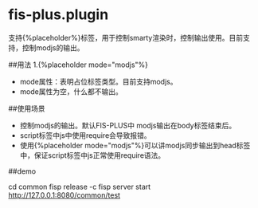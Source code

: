 fis-plus.plugin
===============
支持{%placeholder%}标签，用于控制smarty渲染时，控制输出使用。目前支持，控制modjs的输出。

##用法
1.{%placeholder mode="modjs"%}
* mode属性：表明占位标签类型。目前支持modjs。
* mode属性为空，什么都不输出。

##使用场景
* 控制modjs的输出。默认FIS-PLUS中 modjs输出在body标签结束后。
* script标签中js中使用require会导致报错。
* 使用{%placeholder mode="modjs"%}可以讲modjs同步输出到head标签中，保证script标签中js正常使用require语法。

##demo

 cd common
 fisp release -c
 fisp server start
 http://127.0.0.1:8080/common/test
